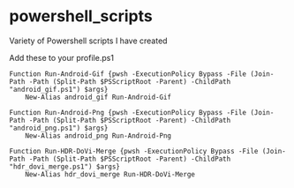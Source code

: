 # powershell_scripts
Variety of Powershell scripts I have created

Add these to your profile.ps1

```
Function Run-Android-Gif {pwsh -ExecutionPolicy Bypass -File (Join-Path -Path (Split-Path $PSScriptRoot -Parent) -ChildPath "android_gif.ps1") $args}
    New-Alias android_gif Run-Android-Gif

Function Run-Android-Png {pwsh -ExecutionPolicy Bypass -File (Join-Path -Path (Split-Path $PSScriptRoot -Parent) -ChildPath "android_png.ps1") $args}
    New-Alias android_png Run-Android-Png

Function Run-HDR-DoVi-Merge {pwsh -ExecutionPolicy Bypass -File (Join-Path -Path (Split-Path $PSScriptRoot -Parent) -ChildPath "hdr_dovi_merge.ps1") $args}
    New-Alias hdr_dovi_merge Run-HDR-DoVi-Merge
```
